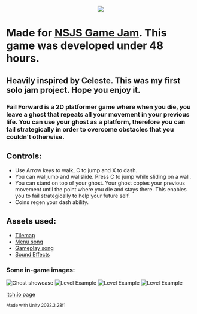 <p align="center">
  <img src="https://github.com/user-attachments/assets/69987f65-270d-4506-ac0c-cf30e3bd4a51" />
</p>


# Made for [NSJS Game Jam](https://itch.io/jam/nsjs-2024-jam-2). This game was developed under 48 hours.
## Heavily inspired by Celeste. This was my first solo jam project. Hope you enjoy it.
### Fail Forward is a 2D platformer game where when you die, you leave a ghost that repeats all your movement in your previous life. You can use your ghost as a platform, therefore you can fail strategically in order to overcome obstacles that you couldn't otherwise.

## Controls:
- Use Arrow keys to walk, C to jump and X to dash.
- You can walljump and wallslide. Press C to jump while sliding on a wall.
- You can stand on top of your ghost. Your ghost copies your previous movement until the point where you die and stays there. This enables you to fail strategically to help your future self.
- Coins regen your dash ability.

## Assets used:
- [Tilemap](https://adamatomic.itch.io/cavernas)
- [Menu song](https://opengameart.org/content/caustic-chip)
- [Gameplay song](https://opengameart.org/content/perces)
- [Sound Effects](https://opengameart.org/content/nes-8-bit-sound-effects)

### Some in-game images:
![Ghost showcase](https://github.com/user-attachments/assets/477f7259-aac4-4181-a063-f0c8bd5e476f)
![Level Example](https://github.com/user-attachments/assets/e041077a-7bd1-4be2-a138-57b25b1931a0)
![Level Example](https://github.com/user-attachments/assets/ab13f127-f9ae-4310-831c-a3982d28891a)
![Level Example](https://github.com/user-attachments/assets/987d1dc2-251d-4cb9-8783-cc5773368bd5)


[itch.io page](https://kamos-dev.itch.io/fail-forward)

<sub>Made with Unity 2022.3.28f1</sub>
